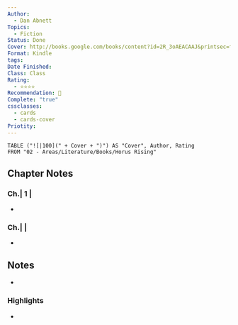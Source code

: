 ```yaml
---
Author:
  - Dan Abnett
Topics:
  - Fiction
Status: Done
Cover: http://books.google.com/books/content?id=2R_3oAEACAAJ&printsec=frontcover&img=1&zoom=1&source=gbs_api
Format: Kindle
tags: 
Date Finished: 
Class: Class
Rating:
  - ⭐⭐⭐⭐
Recommendation: 🔎
Complete: "true"
cssclasses:
  - cards
  - cards-cover
Priotity:
---
```


```dataview
TABLE ("![|100](" + Cover + ")") AS "Cover", Author, Rating
FROM "02 - Areas/Literature/Books/Horus Rising"
```

## Chapter Notes
### Ch.| 1 |
- 
### Ch.|  |
- 
## Notes
- 

### Highlights
-